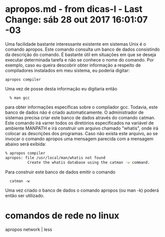 # apropos.md - from dicas-l - Last Change: sáb 28 out 2017 16:01:07 -03

Uma facilidade bastante interessante existente em sistemas Unix é o comando
apropos. Este comando consulta um banco de dados consistindo da descrição do
comando. É bastante útil em situações em que se deseja executar determinada
tarefa e não se conhece o nome do comando. Por exemplo, caso eu queira
descobrir obter informação a respeito de compiladores instalados em meu
sistema, eu poderia digitar:

    apropos compiler

Uma vez de posse desta informação eu digitaria então

      % man gcc


para obter informações específicas sobre o compilador gcc.  Todavia, este banco
de dados não é criado automaticamente. O administrador de sistemas precisa
criar este banco de dados através do comando catman. Este comando irá varrer
todos os diretórios especificados na variável de ambiente MANPATH e irá
construir um arquivo chamado "whatis", onde irá colocar as descrições dos
programas. Caso não exista este arquivo, ao se invocar o comando apropos uma
mensagem parecida com a mensagem abaixo será exibida:

``` sh
% apropos compiler
apropos: file /usr/local/man/whatis not found
          Create the whatis database using the catman -w command.
```

Para construir este banco de dados emitir o comando

      catman -w

Uma vez criado o banco de dados o comando apropos (ou man -k) poderá então ser
utilizado.

# comandos de rede no linux

apropos network | less
